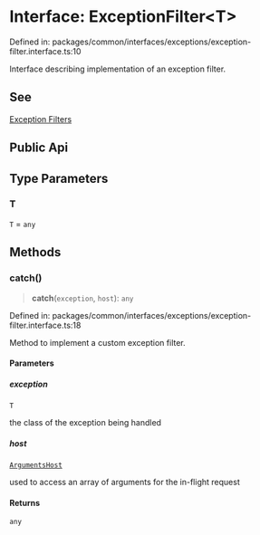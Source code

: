 # Interface: ExceptionFilter\<T\>

Defined in: packages/common/interfaces/exceptions/exception-filter.interface.ts:10

Interface describing implementation of an exception filter.

## See

[Exception Filters](https://docs.nestjs.com/exception-filters)

## Public Api

## Type Parameters

### T

`T` = `any`

## Methods

### catch()

> **catch**(`exception`, `host`): `any`

Defined in: packages/common/interfaces/exceptions/exception-filter.interface.ts:18

Method to implement a custom exception filter.

#### Parameters

##### exception

`T`

the class of the exception being handled

##### host

[`ArgumentsHost`](ArgumentsHost.md)

used to access an array of arguments for
the in-flight request

#### Returns

`any`
